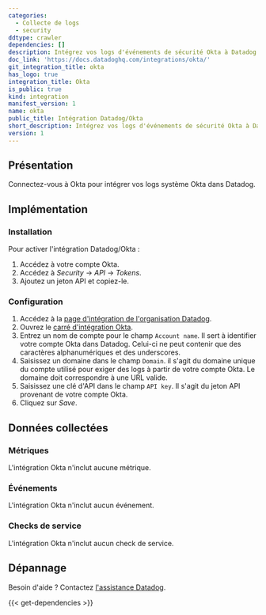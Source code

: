 ```yaml
---
categories:
  - Collecte de logs
  - security
ddtype: crawler
dependencies: []
description: Intégrez vos logs d'événements de sécurité Okta à Datadog.
doc_link: 'https://docs.datadoghq.com/integrations/okta/'
git_integration_title: okta
has_logo: true
integration_title: Okta
is_public: true
kind: integration
manifest_version: 1
name: okta
public_title: Intégration Datadog/Okta
short_description: Intégrez vos logs d'événements de sécurité Okta à Datadog.
version: 1
---
```

## Présentation

Connectez-vous à Okta pour intégrer vos logs système Okta dans Datadog.

## Implémentation

### Installation

Pour activer l'intégration Datadog/Okta :

1. Accédez à votre compte Okta.
1. Accédez à *Security* -> *API* -> *Tokens*.
2. Ajoutez un jeton API et copiez-le.

### Configuration

1. Accédez à la [page d'intégration de l'organisation Datadog][1].
2. Ouvrez le [carré d'intégration Okta][2].
3. Entrez un nom de compte pour le champ `Account name`. Il sert à identifier votre compte Okta dans Datadog. Celui-ci ne peut contenir que des caractères alphanumériques et des underscores.
4. Saisissez un domaine dans le champ `Domain`. il s'agit du domaine unique du compte utilisé pour exiger des logs à partir de votre compte Okta. Le domaine doit correspondre à une URL valide.
5. Saisissez une clé d'API dans le champ `API key`. Il s'agit du jeton API provenant de votre compte Okta.
6. Cliquez sur *Save*.

## Données collectées
### Métriques

L'intégration Okta n'inclut aucune métrique.

### Événements
L'intégration Okta n'inclut aucun événement.

### Checks de service
L'intégration Okta n'inclut aucun check de service.

## Dépannage
Besoin d'aide ? Contactez [l'assistance Datadog][3].

[1]: https://app.datadoghq.com/account/settings
[2]: https://app.datadoghq.com/account/settings#integrations/okta
[3]: https://docs.datadoghq.com/fr/help/


{{< get-dependencies >}}